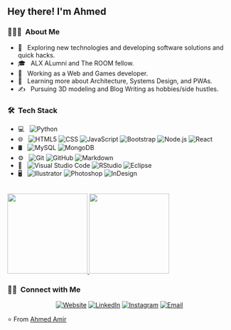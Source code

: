 <h2> Hey there! I'm Ahmed</h2>

<h3> 👨🏻‍💻 &nbsp;About Me </h3>

- 🤔 &nbsp; Exploring new technologies and developing software solutions and quick hacks.
- 🎓 &nbsp; ALX ALumni and The ROOM fellow.
- 💼 &nbsp; Working as a Web and Games developer.
- 🌱 &nbsp; Learning more about Architecture, Systems Design, and PWAs.
- ✍️ &nbsp; Pursuing 3D modeling and Blog Writing as hobbies/side hustles.

<h3> 🛠 &nbsp;Tech Stack</h3>

- 💻 &nbsp;
  ![Python](https://img.shields.io/badge/-Python-333333?style=flat&logo=python)
- 🌐 &nbsp;
  ![HTML5](https://img.shields.io/badge/-HTML5-333333?style=flat&logo=HTML5)
  ![CSS](https://img.shields.io/badge/-CSS-333333?style=flat&logo=CSS3&logoColor=1572B6)
  ![JavaScript](https://img.shields.io/badge/-JavaScript-333333?style=flat&logo=javascript)
  ![Bootstrap](https://img.shields.io/badge/-Bootstrap-333333?style=flat&logo=bootstrap&logoColor=563D7C)
  ![Node.js](https://img.shields.io/badge/-Node.js-333333?style=flat&logo=node.js)
  ![React](https://img.shields.io/badge/-React-333333?style=flat&logo=react)
- 🛢 &nbsp;
  ![MySQL](https://img.shields.io/badge/-MySQL-333333?style=flat&logo=mysql)
  ![MongoDB](https://img.shields.io/badge/-MongoDB-333333?style=flat&logo=mongodb)
- ⚙️ &nbsp;
  ![Git](https://img.shields.io/badge/-Git-333333?style=flat&logo=git)
  ![GitHub](https://img.shields.io/badge/-GitHub-333333?style=flat&logo=github)
  ![Markdown](https://img.shields.io/badge/-Markdown-333333?style=flat&logo=markdown)
- 🔧 &nbsp;
  ![Visual Studio Code](https://img.shields.io/badge/-Visual%20Studio%20Code-333333?style=flat&logo=visual-studio-code&logoColor=007ACC)
  ![RStudio](https://img.shields.io/badge/-RStudio-333333?style=flat&logo=rstudio)
  ![Eclipse](https://img.shields.io/badge/-Eclipse-333333?style=flat&logo=eclipse-ide&logoColor=2C2255)
- 🖥 &nbsp;
  ![Illustrator](https://img.shields.io/badge/-Illustrator-333333?style=flat&logo=adobe-illustrator)
  ![Photoshop](https://img.shields.io/badge/-Photoshop-333333?style=flat&logo=adobe-photoshop)
  ![InDesign](https://img.shields.io/badge/-InDesign-333333?style=flat&logo=adobe-indesign)

<br/>

<a href="https://github.com/ahmedamirabbas">
  <img height="180em" src="https://github-readme-stats.vercel.app/api?username=ahmedamirabbas&theme=buefy&show_icons=true" />
  <img height="180em" src="https://github-readme-stats.vercel.app/api/top-langs/?username=ahmedamirabbas&theme=buefy&layout=compact" />
</a>

<br/>

<h3> 🤝🏻 &nbsp;Connect with Me </h3>

<p align="center">
<a href="https://www.ahmedamir.dev/"><img alt="Website" src="https://img.shields.io/badge/Website-www.ahmedamir.dev-blue?style=flat-square&logo=google-chrome"></a>
<a href="https://www.linkedin.com/in/ahmedamirabbas/"><img alt="LinkedIn" src="https://img.shields.io/badge/LinkedIn-ahmedamirabbas%20Ahmed%20Amir-blue?style=flat-square&logo=linkedin"></a>
<a href="https://www.instagram.com/ahmedamirdev/"><img alt="Instagram" src="https://img.shields.io/badge/Instagram-ahmedamirdev__-blue?style=flat-square&logo=instagram"></a>
<a href="mailto:contact@ahmedamir.dev"><img alt="Email" src="https://img.shields.io/badge/Email-contact@ahmedamir.dev-blue?style=flat-square&logo=gmail"></a>
</p>

⭐️ From [Ahmed Amir](https://github.com/ahmedamirabbas)
